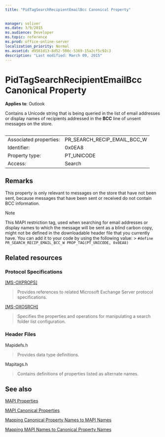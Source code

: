 ```yaml
---
title: "PidTagSearchRecipientEmailBcc Canonical Property"
 
 
manager: soliver
ms.date: 3/9/2015
ms.audience: Developer
ms.topic: reference
ms.prod: office-online-server
localization_priority: Normal
ms.assetid: d9561d13-8d52-500c-5369-15a2cf5c92c3
description: "Last modified: March 09, 2015"
---
```


# PidTagSearchRecipientEmailBcc Canonical Property

  
  
**Applies to**: Outlook 
  
Contains a Unicode string that is being queried in the list of email addresses or display names of recipients addressed in the **BCC** line of unsent messages on the store. 
  
## 

|||
|:-----|:-----|
|Associated properties:  <br/> |PR_SEARCH_RECIP_EMAIL_BCC_W  <br/> |
|Identifier:  <br/> |0x0EA8  <br/> |
|Property type:  <br/> |PT_UNICODE  <br/> |
|Access:  <br/> |Search  <br/> |
   
## Remarks

This property is only relevant to messages on the store that have not been sent, because messages that have been sent or received do not contain BCC information.
  
> [!NOTE]
> This MAPI restriction tag, used when searching for email addresses or display names to which the message will be sent as a blind carbon copy, might not be defined in the downloadable header file that you currently have. You can add it to your code by using the following value: >  `#define PR_SEARCH_RECIP_EMAIL_BCC_W PROP_TAG(PT_UNICODE, 0x0EA8)`
  
## Related resources

### Protocol Specifications

[[MS-OXPROPS]](http://msdn.microsoft.com/library/f6ab1613-aefe-447d-a49c-18217230b148%28Office.15%29.aspx)
  
> Provides references to related Microsoft Exchange Server protocol specifications.
    
[[MS-OXOSRCH]](http://msdn.microsoft.com/library/c72e49b8-78c7-4483-ad65-e46e9133673b%28Office.15%29.aspx)
  
> Specifies the properties and operations for manipulating a search folder list configuration.
    
### Header Files

Mapidefs.h
  
> Provides data type definitions.
    
Mapitags.h
  
> Contains definitions of properties listed as alternate names.
    
## See also



[MAPI Properties](mapi-properties.md)
  
[MAPI Canonical Properties](mapi-canonical-properties.md)
  
[Mapping Canonical Property Names to MAPI Names](mapping-canonical-property-names-to-mapi-names.md)
  
[Mapping MAPI Names to Canonical Property Names](mapping-mapi-names-to-canonical-property-names.md)

